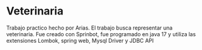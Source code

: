 # Veterinaria
Trabajo practico hecho por Arias. El trabajo busca representar una veterinaria. Fue creado con Sprinbot, fue programado en java 17 y utiliza las extensiones Lombok, spring web, Mysql Driver y JDBC API
